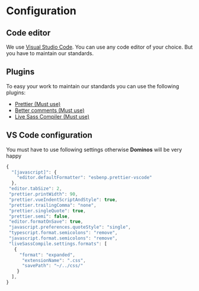 # Configuration

## Code editor

We use [Visual Studio Code](https://code.visualstudio.com/). You can use any code editor of your choice. But you have to maintain our standards.

## Plugins

To easy your work to maintain our standards you can use the following plugins:

- [Prettier (Must use)](https://marketplace.visualstudio.com/items?itemName=esbenp.prettier-vscode)
- [Better comments (Must use)](https://marketplace.visualstudio.com/items?itemName=aaron-bond.better-comments)
- [Live Sass Compiler (Must use)](https://marketplace.visualstudio.com/items?itemName=ritwickdey.live-sass)

## VS Code configuration

You must have to use following settings otherwise **Dominos** will be very happy

```javascript
{
  "[javascript]": {
    "editor.defaultFormatter": "esbenp.prettier-vscode"
  },
 "editor.tabSize": 2,
 "prettier.printWidth": 90,
 "prettier.vueIndentScriptAndStyle": true,
 "prettier.trailingComma": "none",
 "prettier.singleQuote": true,
 "prettier.semi": false,
 "editor.formatOnSave": true,
 "javascript.preferences.quoteStyle": "single",
 "typescript.format.semicolons": "remove",
 "javascript.format.semicolons": "remove",
 "liveSassCompile.settings.formats": [
   {
     "format": "expanded",
      "extensionName": ".css",
      "savePath": "~/../css/"
    }
  ],
}
```
